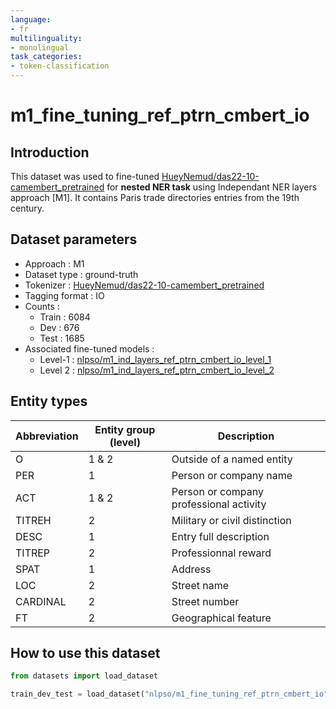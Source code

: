 ```yaml
---
language:
- fr
multilinguality:
- monolingual
task_categories:
- token-classification
---
```


# m1_fine_tuning_ref_ptrn_cmbert_io

## Introduction

This dataset was used to fine-tuned [HueyNemud/das22-10-camembert_pretrained](https://huggingface.co/HueyNemud/das22-10-camembert_pretrained) for **nested NER task** using Independant NER layers approach [M1]. 
It contains Paris trade directories entries from the 19th century.

## Dataset parameters

* Approach : M1
* Dataset type : ground-truth
* Tokenizer : [HueyNemud/das22-10-camembert_pretrained](https://huggingface.co/HueyNemud/das22-10-camembert_pretrained)
* Tagging format : IO
* Counts : 
    * Train : 6084
    * Dev : 676
    * Test : 1685
* Associated fine-tuned models :
    * Level-1 : [nlpso/m1_ind_layers_ref_ptrn_cmbert_io_level_1](https://huggingface.co/nlpso/m1_ind_layers_ref_ptrn_cmbert_io_level_1)
    * Level 2 : [nlpso/m1_ind_layers_ref_ptrn_cmbert_io_level_2](https://huggingface.co/nlpso/m1_ind_layers_ref_ptrn_cmbert_io_level_2)
    
## Entity types

Abbreviation|Entity group (level)|Description
-|-|-
O |1 & 2|Outside of a named entity
PER |1|Person or company name
ACT |1 & 2|Person or company professional activity
TITREH |2|Military or civil distinction
DESC |1|Entry full description
TITREP |2|Professionnal reward
SPAT |1|Address
LOC |2|Street name
CARDINAL |2|Street number
FT |2|Geographical feature

## How to use this dataset

```python
from datasets import load_dataset

train_dev_test = load_dataset("nlpso/m1_fine_tuning_ref_ptrn_cmbert_io")
